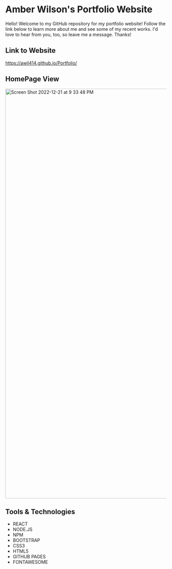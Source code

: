 # Amber Wilson's Portfolio Website
Hello! Welcome to my GitHub repository for my portfolio website! Follow the link below to learn more about me and see some of my recent works. I'd love to hear from you, too, so leave me a message. Thanks!
## Link to Website
https://awil414.github.io/Portfolio/

## HomePage View

<img width="1280" alt="Screen Shot 2022-12-21 at 9 33 48 PM" src="https://user-images.githubusercontent.com/109228469/209054439-42fcd928-c2ad-40ad-9484-4eff3eee188c.png">

## Tools & Technologies
- REACT
- NODE.JS
- NPM
- BOOTSTRAP
- CSS3
- HTML5
- GITHUB PAGES
- FONTAWESOME



